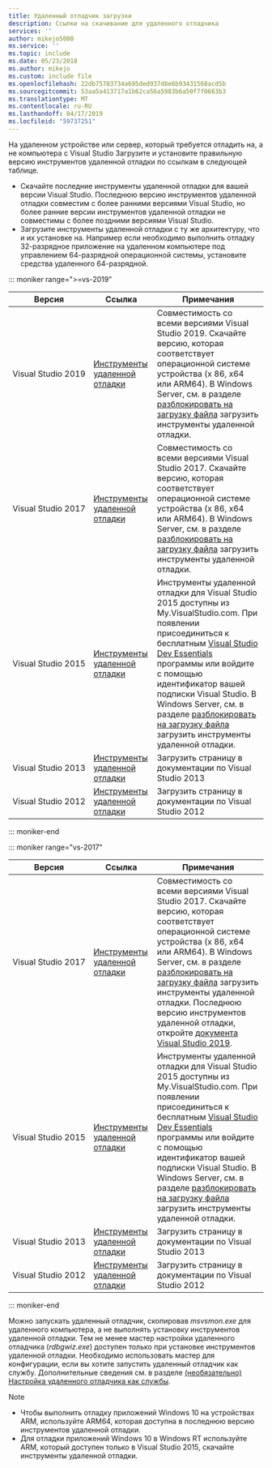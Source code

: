 ```yaml
---
title: Удаленный отладчик загрузки
description: Ссылки на скачивание для удаленного отладчика
services: ''
author: mikejo5000
ms.service: ''
ms.topic: include
ms.date: 05/23/2018
ms.author: mikejo
ms.custom: include file
ms.openlocfilehash: 22db75783734a695ded937d8e6b93431568acd5b
ms.sourcegitcommit: 53aa5a413717a1b62ca56a5983b6a50f7f0663b3
ms.translationtype: MT
ms.contentlocale: ru-RU
ms.lasthandoff: 04/17/2019
ms.locfileid: "59737251"
---
```

На удаленном устройстве или сервер, который требуется отладить на, а не компьютера с Visual Studio Загрузите и установите правильную версию инструментов удаленной отладки по ссылкам в следующей таблице.

- Скачайте последние инструменты удаленной отладки для вашей версии Visual Studio. Последнюю версию инструментов удаленной отладки совместим с более ранними версиями Visual Studio, но более ранние версии инструментов удаленной отладки не совместимы с более поздними версиями Visual Studio.
- Загрузите инструменты удаленной отладки с ту же архитектуру, что и их установке на. Например если необходимо выполнить отладку 32-разрядное приложение на удаленном компьютере под управлением 64-разрядной операционной системы, установите средства удаленного 64-разрядной.

::: moniker range=">=vs-2019"

|Версия|Ссылка|Примечания|
|-|-|-|
|Visual Studio 2019|[Инструменты удаленной отладки](https://visualstudio.microsoft.com/downloads/?q=remote+tools#remote-tools-for-visual-studio-2019)|Совместимость со всеми версиями Visual Studio 2019. Скачайте версию, которая соответствует операционной системе устройства (x 86, x64 или ARM64). В Windows Server, см. в разделе [разблокировать на загрузку файла](../../debugger/remote-debugging-unblock-file-download.md) загрузить инструменты удаленной отладки.|
|Visual Studio 2017|[Инструменты удаленной отладки](https://my.visualstudio.com/Downloads?q=remote%20tools%20visual%20studio%202017)|Совместимость со всеми версиями Visual Studio 2017. Скачайте версию, которая соответствует операционной системе устройства (x 86, x64 или ARM64). В Windows Server, см. в разделе [разблокировать на загрузку файла](../../debugger/remote-debugging-unblock-file-download.md) загрузить инструменты удаленной отладки.|
|Visual Studio 2015|[Инструменты удаленной отладки](https://my.visualstudio.com/Downloads?q=remote%20tools%20visual%20studio%202015)|Инструменты удаленной отладки для Visual Studio 2015 доступны из My.VisualStudio.com. При появлении присоединиться к бесплатным [Visual Studio Dev Essentials](https://visualstudio.microsoft.com/dev-essentials/) программы или войдите с помощью идентификатор вашей подписки Visual Studio. В Windows Server, см. в разделе [разблокировать на загрузку файла](../../debugger/remote-debugging-unblock-file-download.md) загрузить инструменты удаленной отладки.|
|Visual Studio 2013|[Инструменты удаленной отладки](/previous-versions/visualstudio/visual-studio-2013/bt727f1t(v=vs.120)#installing-the-remote-tools)|Загрузить страницу в документации по Visual Studio 2013|
|Visual Studio 2012|[Инструменты удаленной отладки](/previous-versions/visualstudio/visual-studio-2012/bt727f1t(v=vs.110)#installing-the-remote-tools)|Загрузить страницу в документации по Visual Studio 2012|

::: moniker-end

::: moniker range="vs-2017"

|Версия|Ссылка|Примечания|
|-|-|-|
|Visual Studio 2017|[Инструменты удаленной отладки](https://my.visualstudio.com/Downloads?q=remote%20tools%20visual%20studio%202017)|Совместимость со всеми версиями Visual Studio 2017. Скачайте версию, которая соответствует операционной системе устройства (x 86, x64 или ARM64). В Windows Server, см. в разделе [разблокировать на загрузку файла](../../debugger/remote-debugging-unblock-file-download.md) загрузить инструменты удаленной отладки. Последнюю версию инструментов удаленной отладки, откройте [документа Visual Studio 2019](../../debugger/remote-debugging.md?view=vs-2019).|
|Visual Studio 2015|[Инструменты удаленной отладки](https://my.visualstudio.com/Downloads?q=remote%20tools%20visual%20studio%202015)|Инструменты удаленной отладки для Visual Studio 2015 доступны из My.VisualStudio.com. При появлении присоединиться к бесплатным [Visual Studio Dev Essentials](https://visualstudio.microsoft.com/dev-essentials/) программы или войдите с помощью идентификатор вашей подписки Visual Studio. В Windows Server, см. в разделе [разблокировать на загрузку файла](../../debugger/remote-debugging-unblock-file-download.md) загрузить инструменты удаленной отладки.|
|Visual Studio 2013|[Инструменты удаленной отладки](/previous-versions/visualstudio/visual-studio-2013/bt727f1t(v=vs.120)#installing-the-remote-tools)|Загрузить страницу в документации по Visual Studio 2013|
|Visual Studio 2012|[Инструменты удаленной отладки](/previous-versions/visualstudio/visual-studio-2012/bt727f1t(v=vs.110)#installing-the-remote-tools)|Загрузить страницу в документации по Visual Studio 2012|

::: moniker-end

Можно запускать удаленный отладчик, скопировав *msvsmon.exe* для удаленного компьютера, а не выполнять установку инструментов удаленной отладки. Тем не менее мастер настройки удаленного отладчика (*rdbgwiz.exe*) доступен только при установке инструментов удаленной отладки. Необходимо использовать мастер для конфигурации, если вы хотите запустить удаленный отладчик как службу. Дополнительные сведения см. в разделе [(необязательно) Настройка удаленного отладчика как службы](../../debugger/remote-debugging.md#bkmk_configureService).

>[!NOTE]
>- Чтобы выполнить отладку приложений Windows 10 на устройствах ARM, используйте ARM64, которая доступна в последнюю версию инструментов удаленной отладки.
>- Для отладки приложений Windows 10 в Windows RT используйте ARM, который доступен только в Visual Studio 2015, скачайте инструменты удаленной отладки.
